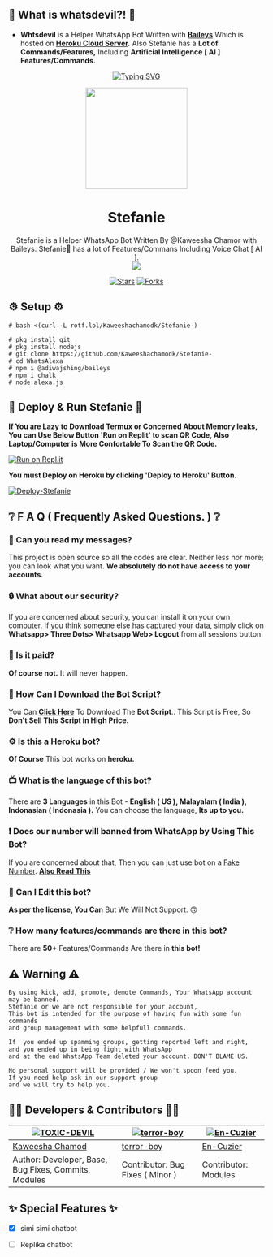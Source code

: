 ## 🤔 What is whatsdevil?! 🤔
- **Whtsdevil** is a Helper WhatsApp Bot Written with **[Baileys](https://github.com/adiwajshing/baileys)** Which is hosted on **[Heroku Cloud Server](https://heroku.com).** Also Stefanie has a **Lot of Commands/Features,** Including **Artificial Intelligence [ AI ] Features/Commands.**


<p align="center">
    <a href="https://github.com/Kaweeshachamodk">
        <img
            src="https://readme-typing-svg.herokuapp.com?size=33&width=1000&lines=Welcome+To+Stefanie...+Thank+You+For+Visiting...."
            alt="Typing SVG"
        />
    </a>
</p>


<div align="center">
  <img src="https://telegra.ph/file/2935d519d950f22aca296.jpg" width="200" height="200">
  <h1>Stefanie</h1>
</div>
<p align="center">
    Stefanie is a Helper WhatsApp Bot Written By @Kaweesha Chamor with Baileys. Stefanie🥰 has a lot of Features/Commans Including Voice Chat [ AI ].
    <br>
     <img src="https://img.shields.io/github/repo-size/Kaweeshachamodk/Stefanie?color=green&label=Repo%20total%20size&style=plastic">

<p align="center">
<a href="https://github.com/Kaweeshachamodk/Stefanie-/stargazers/"><img title="Stars" src="https://img.shields.io/github/stars/Kaweeshachamodk/Stefanie-?color=blue&style=flat-square"></a>
<a href="https://github.com/Kaweeshachamodk/Stefanie-/network/members"><img title="Forks" src="https://img.shields.io/github/forks/TOXIC-DEVIL/WhatsAlexa?color=pink&style=flat-square"></a>


## ⚙️ Setup ⚙️
```
# bash <(curl -L rotf.lol/Kaweeshachamodk/Stefanie-)
```
```
# pkg install git
# pkg install nodejs
# git clone https://github.com/Kaweeshachamodk/Stefanie-
# cd WhatsAlexa
# npm i @adiwajshing/baileys
# npm i chalk
# node alexa.js
```
  
## 💫 Deploy & Run Stefanie 💫

**If You are Lazy to Download Termux or Concerned About Memory leaks, You can Use Below Button 'Run on Replit' to scan QR Code, Also Laptop/Computer is More Confortable To Scan the QR Code.**

[![Run on Repl.it](https://repl.it/badge/github/Kaweeshachamodk/Stefanie-)](https://replit.com/@TOXICDEVIL/WhatsAlexa)

**You must Deploy on Heroku by clicking 'Deploy to Heroku' Button.**

[![Deploy-Stefanie](https://www.herokucdn.com/deploy/button.svg)](https://heroku.com/deploy?template=https://github.com/Kaweeshachamodk/WhatsAlexa-1)

## ❔ F A Q ( Frequently Asked Questions. ) ❔

### 💬 Can you read my messages?

This project is open source so all the codes are clear. Neither less nor more; you can look what you want. **We absolutely do not have access to your accounts.**

### 🔒 What about our security?

If you are concerned about security, you can install it on your own computer. If you think someone else has captured your data, simply click on **Whatsapp> Three Dots> Whatsapp Web> Logout** from all sessions button.
  
### 💸 Is it paid?

**Of course not.** It will never happen. 

### 📃 How Can I Download the Bot Script?

You Can **[Click Here](https://github.com/Kaweeshachamodk/Stefanie-/archive/refs/heads/master.zip)** To Download The **Bot Script**.. This Script is Free, So **Don't Sell This Script in High Price.**

### ⚙ Is this a Heroku bot?

**Of Course** This bot works on **heroku.**

### 📺 What is the language of this bot?

There are **3 Languages** in this Bot - **English ( US ), Malayalam ( India ), Indonasian ( Indonasia ).** You can choose the language, **Its up to you.**

### ❗ Does our number will banned from WhatsApp by Using This Bot?

If you are concerned about that, Then you can just use bot on a [Fake Number](https://youtu.be/v8lGcQp0RjQ). **[Also Read This](https://github.com/Kaweeshachamodk/Stefanie-#-warnings--disclaimers-)**

### 🔄 Can I Edit this bot?

**As per the license, You Can** But We Will Not Support. 🙃

### ❔ How many features/commands are there in this bot?

There are **50+** Features/Commands Are there in **this bot!**

## ⚠ Warning ⚠

```
By using kick, add, promote, demote Commands, Your WhatsApp account may be banned.
Stefanie or we are not responsible for your account, 
This bot is intended for the purpose of having fun with some fun commands 
and group management with some helpfull commands.

If  you ended up spamming groups, getting reported left and right, 
and you ended up in being fight with WhatsApp
and at the end WhatsApp Team deleted your account. DON'T BLAME US.

No personal support will be provided / We won't spoon feed you. 
If you need help ask in our support group 
and we will try to help you.
```
    
## 👨‍💻 Developers & Contributors 👨‍💻

 [![TOXIC-DEVIL](https://github.com/Kaweeshachamodk.png?size=100)](https://github.com/TOXIC-DEVIL) | [![terror-boy](https://github.com/terror-boy.png?size=100)](https://github.com/terror-boy) | [![En-Cuzier](https://github.com/En-Cuzier.png?size=100)](https://github.com/En-Cuzier) |
----|----|----|
[Kaweesha Chamod](https://github.com/Kaweeshachamodk)  | [terror-boy](https://github.com/terror-boy) | [En-Cuzier](https://github.com/terror-boy) |
Author: Developer, Base, Bug Fixes, Commits, Modules | Contributor: Bug Fixes ( Minor )| Contributor: Modules |

## ✨ Special Features ✨

- [x] simi simi chatbot

- [ ] Replika chatbot
